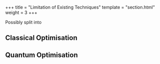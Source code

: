 +++
title = "Limitation of Existing Techniques"
template = "section.html"
weight = 3
+++

Possibly split into

## Classical Optimisation

## Quantum Optimisation
